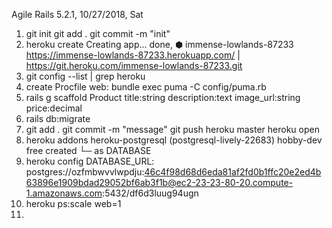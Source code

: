 Agile Rails 5.2.1, 
10/27/2018, Sat

1.  git init
    git add .
    git commit -m "init"
2. heroku create
    Creating app... done, ⬢ immense-lowlands-87233
    https://immense-lowlands-87233.herokuapp.com/ | https://git.heroku.com/immense-lowlands-87233.git
3. git config --list | grep heroku
4. create Procfile
    web: bundle exec puma -C config/puma.rb
5. rails g scaffold Product title:string description:text image_url:string price:decimal
6. rails db:migrate
7. git add .
   git commit -m "message"
   git push heroku master
   heroku open
8. heroku addons
heroku-postgresql (postgresql-lively-22683)  hobby-dev  free   created
 └─ as DATABASE
 9. heroku config
  DATABASE_URL:             postgres://ozfmbwvvlwpdju:46c4f98d68d6eda81af2fd0b1ffc20e2ed4b63896e1909bdad29052bf6ab3f1b@ec2-23-23-80-20.compute-1.amazonaws.com:5432/df6d3luug94ugn
 10. heroku ps:scale web=1
 11.


